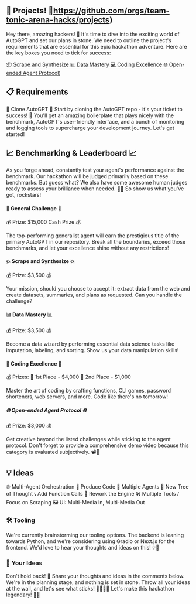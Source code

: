 ## 🚀 Projects! 🚀https://github.com/orgs/team-tonic-arena-hacks/projects)

Hey there, amazing hackers! 🌟 It's time to dive into the exciting world of AutoGPT and set our plans in stone. We need to outline the project's requirements that are essential for this epic hackathon adventure. Here are the key boxes you need to tick for success:

[📦 Scrape and Synthesize
📊 Data Mastery
💻 Coding Excellence
🌐 Open-ended Agent Protocol](https://github.com/orgs/team-tonic-arena-hacks/projects))

## 📋 Requirements
🌟 Clone AutoGPT 🌟
Start by cloning the AutoGPT repo - it's your ticket to success! 🚀 You'll get an amazing boilerplate that plays nicely with the benchmark, AutoGPT's user-friendly interface, and a bunch of monitoring and logging tools to supercharge your development journey. Let's get started!

## 📈 Benchmarking & Leaderboard 📈
As you forge ahead, constantly test your agent's performance against the benchmark. Our hackathon will be judged primarily based on these benchmarks. But guess what? We also have some awesome human judges ready to assess your brilliance when needed. 🧠💡 So show us what you've got, rockstars!

#### 🌟 General Challenge 🌟
💰 Prize: $15,000 Cash Prize 💰

The top-performing generalist agent will earn the prestigious title of the primary AutoGPT in our repository. Break all the boundaries, exceed those benchmarks, and let your excellence shine without any restrictions!

#### 💥 Scrape and Synthesize 💥
💰 Prize: $3,500 💰

Your mission, should you choose to accept it: extract data from the web and create datasets, summaries, and plans as requested. Can you handle the challenge?

#### 📊 Data Mastery 📊
💰 Prize: $3,500 💰

Become a data wizard by performing essential data science tasks like imputation, labeling, and sorting. Show us your data manipulation skills!

#### 🚀 Coding Excellence 🚀
💰 Prizes: 🥇 1st Place - $4,000 🥈 2nd Place - $1,000

Master the art of coding by crafting functions, CLI games, password shorteners, web servers, and more. Code like there's no tomorrow!

##### 🌐 Open-ended Agent Protocol 🌐
💰 Prize: $3,000 💰

Get creative beyond the listed challenges while sticking to the agent protocol. Don't forget to provide a comprehensive demo video because this category is evaluated subjectively. 📽️🎉

## 💡 Ideas
🌐 Multi-Agent Orchestration
📜 Produce Code
👥 Multiple Agents
🌳 New Tree of Thought
📞 Add Function Calls
🔧 Rework the Engine
🛠️ Multiple Tools / Focus on Scraping
🖼️ UI: Multi-Media In, Multi-Media Out

### 🛠️ Tooling
We're currently brainstorming our tooling options. The backend is leaning towards Python, and we're considering using Gradio or Next.js for the frontend. We'd love to hear your thoughts and ideas on this! 💡🔨

### 💬 Your Ideas
Don't hold back! 💭 Share your thoughts and ideas in the comments below. We're in the planning stage, and nothing is set in stone. Throw all your ideas at the wall, and let's see what sticks! 🧙‍♂️🧙‍♀️ Let's make this hackathon legendary! 🚀💥
